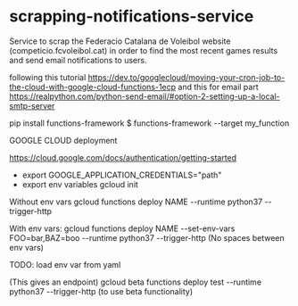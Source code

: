 # scrapping-notifications-service

Service to scrap the Federacio Catalana de Voleibol website (competicio.fcvoleibol.cat) in order to find the most recent games results and send email notifications to users.

following this tutorial
https://dev.to/googlecloud/moving-your-cron-job-to-the-cloud-with-google-cloud-functions-1ecp
and this for email part
https://realpython.com/python-send-email/#option-2-setting-up-a-local-smtp-server

pip install functions-framework
$ functions-framework --target my_function



GOOGLE CLOUD deployment

https://cloud.google.com/docs/authentication/getting-started

- export GOOGLE_APPLICATION_CREDENTIALS="path"
- export env variables
gcloud init

Without env vars
gcloud functions deploy NAME --runtime python37 --trigger-http

With env vars:
gcloud functions deploy NAME --set-env-vars FOO=bar,BAZ=boo --runtime python37 --trigger-http
(No spaces between env vars)

TODO: load env var from yaml

(This gives an endpoint)
gcloud beta functions deploy test --runtime python37 --trigger-http
(to use beta functionality)